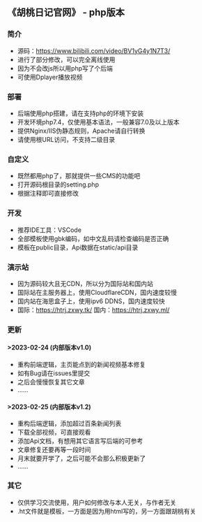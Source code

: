 ## 《胡桃日记官网》 - php版本
### 简介
+ 源码：https://www.bilibili.com/video/BV1yG4y1N7T3/
+ 进行了部分修改，可以完全离线使用
+ 因为不会改js所以用php写了个后端
+ 可使用Dplayer播放视频
### 部署
+ 后端使用php搭建，请在支持php的环境下安装
+ 开发环境php7.4，仅使用基本语法，一般兼容7.0及以上版本
+ 提供Nginx/IIS伪静态规则，Apache请自行转换
+ 请使用根URL访问，不支持二级目录
### 自定义
+ 既然都用php了，那就提供一些CMS的功能吧
+ 打开源码根目录的setting.php
+ 根据注释即可直接修改
### 开发
+ 推荐IDE工具：VSCode
+ 全部模板使用gbk编码，如中文乱码请检查编码是否正确
+ 模板在public目录，Api数据在static/api目录
### 演示站
+ 因为源码较大且无CDN，所以分为国际站和国内站
+ 国际站在主服务器上，使用CloudflareCDN，国内速度较慢
+ 国内站在海思盒子上，使用ipv6 DDNS，国内速度较快
+ 国际：https://htrj.zxwy.tk/ 国内：https://htrj.zxwy.ml/
### 更新
#### \>2023-02-24 (内部版本v1.0)
+ 重构前端逻辑，主页能点到的新闻视频基本修复
+ 如有Bug请在issues里提交
+ 之后会慢慢恢复其它文章
+ ......
#### \>2023-02-25 (内部版本v1.2)
+ 重构后端逻辑，添加超过百条新闻列表
+ 下载全部视频，可直接观看
+ 添加Api文档，有想用其它语言写后端的可参考
+ 文章修复还要再等一段时间
+ 月末就要开学了，之后可能不会那么积极更新了
+ ......
### 其它
+ 仅供学习交流使用，用户如何修改与本人无关，与作者无关
+ .ht文件就是模板，一方面是因为用html写的，另一方面跟胡桃有关